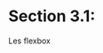 <div relative mt--10 w-full h-full flex="~ col justify-center items-center">
    <div>
        <h1 font-mono text-gradient-css text-5xl>Section 3.1:</h1>
        <p font-sans text-end>Les flexbox</p>
    </div>
</div>
